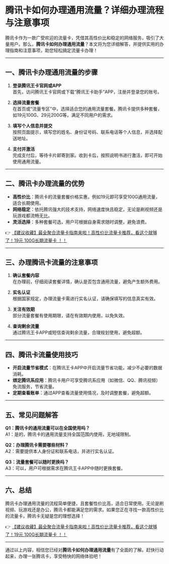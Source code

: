 # 腾讯卡如何办理通用流量？详细办理流程与注意事项

腾讯卡作为一款广受欢迎的流量卡，凭借其高性价比和稳定的网络服务，吸引了大量用户。那么，**腾讯卡如何办理通用流量**？本文将为您详细解答，并提供实用的办理指南和注意事项，助您轻松搞定流量卡办理！

---

## 一、腾讯卡办理通用流量的步骤

1. **登录腾讯王卡官网或APP**  
   首先，访问腾讯王卡官网或下载“腾讯王卡助手”APP，注册并登录您的账号。

2. **选择流量套餐**  
   在首页或“流量专区”中，选择适合您的通用流量套餐。腾讯卡提供多种套餐，如19元100G、29元200G等，满足不同用户的需求。

3. **填写个人信息并提交**  
   按照页面提示，填写您的姓名、身份证号码、联系电话等个人信息，并选择配送地址。

4. **支付并激活**  
   完成支付后，等待卡片邮寄到家。收到卡后，按照说明书进行激活，即可开始使用通用流量。

---

## 二、腾讯卡办理流量的优势

- **高性价比**：腾讯卡的流量套餐价格实惠，例如19元即可享受100G通用流量，适合长期使用。  
- **网络稳定**：依托腾讯强大的技术支持，网络速度快且稳定，无论是刷视频还是玩游戏都流畅无比。  
- **灵活选择**：多种套餐可选，用户可根据自身需求随时调整，避免浪费。

👉 [【建议收藏】最全聚合流量卡指南来啦！高性价比流量卡推荐，看这个就够了！19元 100G长期流量卡 ！！](https://bit.ly/Liuliangka)

---

## 三、办理腾讯卡流量的注意事项

1. **确认套餐内容**  
   在办理前，仔细阅读套餐详情，确认是否包含通用流量，避免产生额外费用。

2. **实名认证**  
   根据国家规定，办理流量卡需进行实名认证，请确保填写的信息真实有效。

3. **关注有效期**  
   部分流量套餐有使用期限，请在有效期内使用，以免失效。

4. **查询剩余流量**  
   通过腾讯王卡APP或短信查询剩余流量，合理规划使用，避免超额。

---

## 四、腾讯卡流量使用技巧

- **开启流量节省模式**：在腾讯王卡APP中开启流量节省功能，减少不必要的数据消耗。  
- **绑定腾讯系应用**：腾讯卡用户可享受腾讯系应用（如微信、QQ、腾讯视频）免流服务，节省流量。  
- **定期查看账单**：通过APP查看流量使用情况，及时调整套餐，避免超额。

---

## 五、常见问题解答

**Q1：腾讯卡的通用流量可以在全国使用吗？**  
A1：是的，腾讯卡的通用流量支持全国范围内使用，无地域限制。

**Q2：办理腾讯卡需要哪些材料？**  
A2：需要提供本人身份证和联系电话，并进行实名认证。

**Q3：流量套餐可以随时更换吗？**  
A3：可以，用户可根据需求在腾讯王卡APP中随时更换套餐。

---

## 六、总结

腾讯卡办理通用流量的流程简单便捷，且套餐性价比高，适合日常使用。无论是刷视频、玩游戏还是办公，腾讯卡都能满足您的需求。如果您正在寻找一款高性价比的流量卡，腾讯卡无疑是您的理想选择！

👉 [【建议收藏】最全聚合流量卡指南来啦！高性价比流量卡推荐，看这个就够了！19元 100G长期流量卡 ！！](https://bit.ly/Liuliangka)

---

通过以上内容，相信您已经对**腾讯卡如何办理通用流量**有了全面的了解。赶快行动起来，办理一张腾讯卡，享受畅快的网络体验吧！